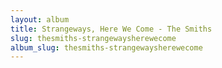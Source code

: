 ```yaml
---
layout: album
title: Strangeways, Here We Come - The Smiths
slug: thesmiths-strangewaysherewecome
album_slug: thesmiths-strangewaysherewecome
---
```

